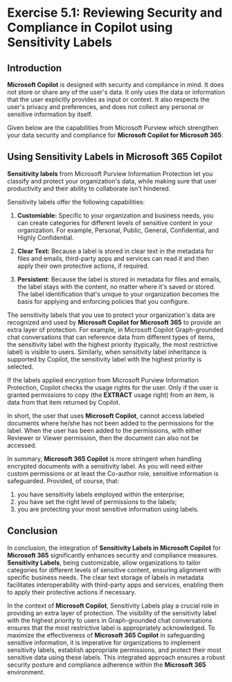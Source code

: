 # Exercise 5.1: Reviewing Security and Compliance in Copilot using Sensitivity Labels

## Introduction

**Microsoft Copilot** is designed with security and compliance in mind. It does not store or share any of the user's data. It only uses the data or information that the user explicitly provides as input or context. It also respects the user's privacy and preferences, and does not collect any personal or sensitive information by itself.

Given below are the capabilities from Microsoft Purview which strengthen your data security and compliance for **Microsoft Copilot for Microsoft 365**:

## Using Sensitivity Labels in Microsoft 365 Copilot

**Sensitivity labels** from Microsoft Purview Information Protection let you classify and protect your organization's data, while making sure that user productivity and their ability to collaborate isn't hindered.

Sensitivity labels offer the following capabilities:

1. **Customiable:** Specific to your organization and business needs, you can create categories for different levels of sensitive content in your organization. For example, Personal, Public, General, Confidential, and Highly Confidential.

1. **Clear Text:** Because a label is stored in clear text in the metadata for files and emails, third-party apps and services can read it and then apply their own protective actions, if required.

1. **Persistent**: Because the label is stored in metadata for files and emails, the label stays with the content, no matter where it's saved or stored. The label identification that's unique to your organization becomes the basis for applying and enforcing policies that you configure.

The sensitivity labels that you use to protect your organization's data are recognized and used by **Microsoft Copilot for Microsoft 365** to provide an extra layer of protection. For example, in Microsoft Copilot Graph-grounded chat conversations that can reference data from different types of items, the sensitivity label with the highest priority (typically, the most restrictive label) is visible to users. Similarly, when sensitivity label inheritance is supported by Copilot, the sensitivity label with the highest priority is selected.

If the labels applied encryption from Microsoft Purview Information Protection, Copilot checks the usage rights for the user. Only if the user is granted permissions to copy (the **EXTRACT** usage right) from an item, is data from that item returned by Copilot.

In short, the user that uses **Microsoft Copilot**, cannot access labeled documents where he/she has not been added to the permissions for the label. When the user has been added to the permissions, with either Reviewer or Viewer permission, then the document can also not be accessed.

In summary, **Microsoft 365 Copilot** is more stringent when handling encrypted documents with a sensitivity label. As you will need either custom permissions or at least the Co-author role, sensitive information is safeguarded. Provided, of course, that:

1. you have sensitivity labels employed within the enterprise;
1. you have set the right level of permissions to the labels;
1. you are protecting your most sensitive information using labels.

## Conclusion

In conclusion, the integration of **Sensitivity Labels in Microsoft Copilot** for **Microsoft 365** significantly enhances security and compliance measures. **Sensitivity Labels**, being customizable, allow organizations to tailor categories for different levels of sensitive content, ensuring alignment with specific business needs. The clear text storage of labels in metadata facilitates interoperability with third-party apps and services, enabling them to apply their protective actions if necessary.

In the context of **Microsoft Copilot**, Sensitivity Labels play a crucial role in providing an extra layer of protection. The visibility of the sensitivity label with the highest priority to users in Graph-grounded chat conversations ensures that the most restrictive label is appropriately acknowledged. To maximize the effectiveness of **Microsoft 365 Copilot** in safeguarding sensitive information, it is imperative for organizations to implement sensitivity labels, establish appropriate permissions, and protect their most sensitive data using these labels. This integrated approach ensures a robust security posture and compliance adherence within the **Microsoft 365** environment.
